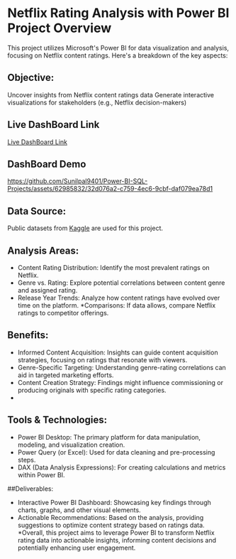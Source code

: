 
# Netflix Rating Analysis with Power BI Project Overview
This project utilizes Microsoft's Power BI for data visualization and analysis, focusing on Netflix content ratings. Here's a breakdown of the key aspects:


## Objective:

Uncover insights from Netflix content ratings data
Generate interactive visualizations for stakeholders (e.g., Netflix decision-makers)

## Live DashBoard Link
[Live DashBoard Link](https://app.powerbi.com/view?r=eyJrIjoiYjljODQ4YjItMGM1Mi00Y2NkLTliMTMtODA3MjY0ZGQ4NjI1IiwidCI6ImRmODY3OWNkLWE4MGUtNDVkOC05OWFjLWM4M2VkN2ZmOTVhMCJ9)



## DashBoard Demo

https://github.com/Sunilpal9401/Power-BI-SQL-Projects/assets/62985832/32d076a2-c759-4ec6-9cbf-daf079ea78d1

## Data Source:

Public datasets from [Kaggle](https://www.kaggle.com/datasets/snehaanbhawal/netflix-tv-shows-and-movie-list) are used for this project.

## Analysis Areas:

* Content Rating Distribution: Identify the most prevalent ratings on Netflix.
* Genre vs. Rating: Explore potential correlations between content genre and assigned rating.
* Release Year Trends: Analyze how content ratings have evolved over time on the platform.
*Comparisons: If data allows, compare Netflix ratings to competitor offerings.
## Benefits:

* Informed Content Acquisition: Insights can guide content acquisition strategies, focusing on ratings that resonate with viewers.
* Genre-Specific Targeting: Understanding genre-rating correlations can aid in targeted marketing efforts.
* Content Creation Strategy: Findings might influence commissioning or producing originals with specific rating categories.
* 
## Tools & Technologies:

* Power BI Desktop: The primary platform for data manipulation, modeling, and visualization creation.
* Power Query (or Excel): Used for data cleaning and pre-processing steps.
* DAX (Data Analysis Expressions): For creating calculations and metrics within Power BI.

##Deliverables:

* Interactive Power BI Dashboard: Showcasing key findings through charts, graphs, and other visual elements.
* Actionable Recommendations: Based on the analysis, providing suggestions to optimize content strategy based on ratings data.
*Overall, this project aims to leverage Power BI to transform Netflix rating data into actionable insights, informing content decisions and potentially enhancing user engagement.
